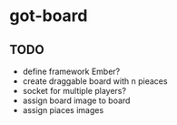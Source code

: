 # got-board

## TODO

* define framework Ember?
* create draggable board with n pieaces
* socket for multiple players?
* assign board image to board
* assign piaces images
